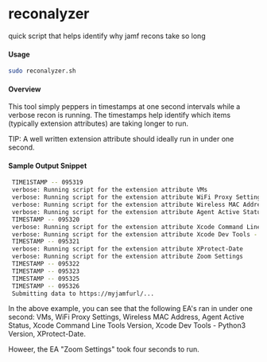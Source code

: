 # reconalyzer
quick script that helps identify why jamf recons take so long

#### Usage  
```sh
sudo reconalyzer.sh
```

#### Overview  
This tool simply peppers in timestamps at one second intervals while a verbose recon is running.  The timestamps help identify which items (typically extension attributes) are taking longer to run.  

TIP: A well written extension attribute should ideally run in under one second.

#### Sample Output Snippet
```sh
 TIME1STAMP -- 095319
 verbose: Running script for the extension attribute VMs
 verbose: Running script for the extension attribute WiFi Proxy Settings
 verbose: Running script for the extension attribute Wireless MAC Address
 verbose: Running script for the extension attribute Agent Active Status
 TIMESTAMP -- 095320
 verbose: Running script for the extension attribute Xcode Command Line Tools Version
 verbose: Running script for the extension attribute Xcode Dev Tools - Python3 Version
 TIMESTAMP -- 095321
 verbose: Running script for the extension attribute XProtect-Date
 verbose: Running script for the extension attribute Zoom Settings
 TIMESTAMP -- 095322
 TIMESTAMP -- 095323
 TIMESTAMP -- 095325
 TIMESTAMP -- 095326
 Submitting data to https://myjamfurl/...
 ```
 
In the above example, you can see that the following EA's ran in under one second: VMs, WiFi Proxy Settings, Wireless MAC Address, Agent Active Status, Xcode Command Line Tools Version, Xcode Dev Tools - Python3 Version, XProtect-Date.

Howeer, the EA "Zoom Settings" took four seconds to run.
